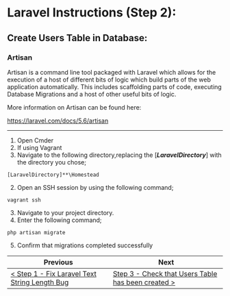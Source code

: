 # Laravel Instructions (Step 2):

## Create Users Table in Database:

### Artisan

Artisan is a command line tool packaged with Laravel which allows for the execution of a host of different bits of logic which build parts of the web application automatically. This includes scaffolding parts of code, executing Database Migrations and a host of other useful bits of logic.

More information on Artisan can be found here:

https://laravel.com/docs/5.6/artisan

---

1. Open Cmder
2. If using Vagrant
  1. Navigate to the following directory,replacing the [**_LaravelDirectory_**] with the directory you chose;
  
  ```
  [LaravelDirectory]**\Homestead
  ```

  2. Open an SSH session by using the following command;

```
vagrant ssh
```

3. Navigate to your project directory.
4. Enter the following command;

```
php artisan migrate
```

5. Confirm that migrations completed successfully

| Previous | Next |
| -------- | ---- |
| [< Step 1 - Fix Laravel Text String Length Bug](laravel-1.md) | [Step 3 - Check that Users Table has been created >](laravel-3.md) |